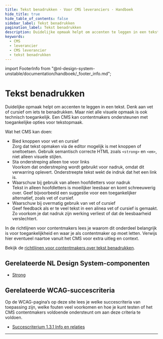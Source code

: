 ```yaml
---
title: Tekst benadrukken · Voor CMS leveranciers · Handboek
hide_title: true
hide_table_of_contents: false
sidebar_label: Tekst benadrukken
pagination_label: Tekst benadrukken
description: Duidelijke opmaak helpt om accenten te leggen in een tekst. Denk aan vet of cursief om iets te benadrukken. Maar niet alle visuele opmaak is ook technisch toegankelijk. Een CMS kan contentmakers ondersteunen met toegankelijke opties voor tekstopmaak.
keywords:
  - CMS
  - leverancier
  - CMS leverancier
  - tekst benadrukken
---
```


<!-- @license CC0-1.0 -->

import FooterInfo from "@nl-design-system-unstable/documentation/handboek/\_footer_info.md";

# Tekst benadrukken

Duidelijke opmaak helpt om accenten te leggen in een tekst. Denk aan vet of cursief om iets te benadrukken. Maar niet alle visuele opmaak is ook technisch toegankelijk. Een CMS kan contentmakers ondersteunen met toegankelijke opties voor tekstopmaak.

Wat het CMS kan doen:

- Bied knoppen voor vet en cursief  
  Zorg dat tekst opmaken via de editor mogelijk is met knoppen of sneltoetsen. Gebruik semantisch correcte HTML zoals `<strong>` en `<em>`, niet alleen visuele stijlen.
- Sta onderstreping alleen toe voor links  
  Voorkom dat onderstreping wordt gebruikt voor nadruk, omdat dit verwarring oplevert. Onderstreepte tekst wekt de indruk dat het een link is.
- Waarschuw bij gebruik van alleen hoofdletters voor nadruk  
  Tekst in alleen hoofdletters is moeilijker leesbaar en komt schreeuwerig over. Geef bijvoorbeeld een suggestie voor een toegankelijker alternatief, zoals vet of cursief.
- Waarschuw bij overmatig gebruik van vet of cursief  
  Geef feedback als er te veel tekst in een alinea vet of cursief is gemaakt. Zo voorkom je dat nadruk zijn werking verliest of dat de leesbaarheid verslechtert.

In de richtlijnen voor contentmakers lees je waarom dit onderdeel belangrijk is voor toegankelijkheid en waar je als contentmaker op moet letten. Verwijs hier eventueel naartoe vanuit het CMS voor extra uitleg en context.

Bekijk de [richtlijnen voor contentmakers over tekst benadrukken](/richtlijnen/content/tekstopmaak/tekst-benadrukken).

## Gerelateerde NL Design System-componenten

- [Strong](/strong)

## Gerelateerde WCAG-succescriteria

Op de WCAG-pagina’s op deze site lees je welke succescriteria van toepassing zijn, welke fouten veel voorkomen en hoe je kunt testen of het CMS contentmakers voldoende ondersteunt om aan deze criteria te voldoen.

- [Succescriterium 1.3.1 Info en relaties](/wcag/1.3.1)

---

<FooterInfo />
